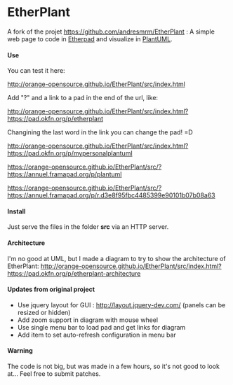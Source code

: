 EtherPlant
==========

A fork of the projet https://github.com/andresmrm/EtherPlant : A simple web page to code in [Etherpad](http://etherpad.org) and visualize in [PlantUML](http://plantuml.com).

#### Use

You can test it here:

http://orange-opensource.github.io/EtherPlant/src/index.html

Add "?" and a link to a pad in the end of the url, like:

http://orange-opensource.github.io/EtherPlant/src/index.html?https://pad.okfn.org/p/etherplant

Changining the last word in the link you can change the pad! =D

http://orange-opensource.github.io/EtherPlant/src/index.html?https://pad.okfn.org/p/mypersonalplantuml

https://orange-opensource.github.io/EtherPlant/src/?https://annuel.framapad.org/p/plantuml

https://orange-opensource.github.io/EtherPlant/src/?https://annuel.framapad.org/p/r.d3e8f95fbc4485399e90101b07b08a63

#### Install

Just serve the files in the folder **src** via an HTTP server.

#### Architecture

I'm no good at UML, but I made a diagram to try to show the architecture of EtherPlant:
http://orange-opensource.github.io/EtherPlant/src/index.html?https://pad.okfn.org/p/etherplant-architecture

#### Updates from original project

* Use jquery layout for GUI : http://layout.jquery-dev.com/ (panels can be resized or hidden)
* Add zoom support in diagram with mouse wheel
* Use single menu bar to load pad and get links for diagram
* Add item to set auto-refresh configuration in menu bar

#### Warning

The code is not big, but was made in a few hours, so it's not good to look at... Feel free to submit patches.
